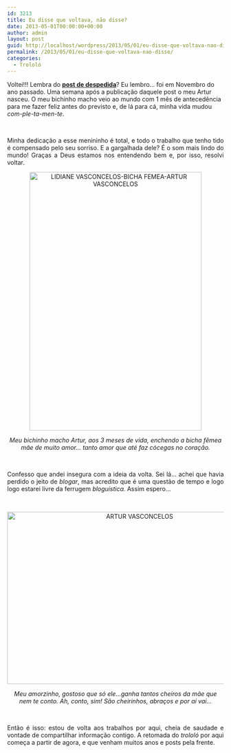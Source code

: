 ```yaml
---
id: 3213
title: Eu disse que voltava, não disse?
date: 2013-05-01T00:00:00+00:00
author: admin
layout: post
guid: http://localhost/wordpress/2013/05/01/eu-disse-que-voltava-nao-disse/
permalink: /2013/05/01/eu-disse-que-voltava-nao-disse/
categories:
  - Trololó
---
```

Voltei!!! Lembra do **[post de despedida](http://www.trololodemulher.com.br/2012/11/22/bicha-femea-despedida/)**? Eu lembro… foi em Novembro do ano passado. Uma semana após a publicação daquele post o meu Artur nasceu. O meu bichinho macho veio ao mundo com 1 mês de antecedência para me fazer feliz antes do previsto e, de lá para cá, minha vida mudou _com-ple-ta-men-te_.

&nbsp;

<p align="justify">
  Minha dedicação a esse menininho é total, e todo o trabalho que tenho tido é compensado pelo seu sorriso. E a gargalhada dele? É o som mais lindo do mundo! Graças a Deus estamos nos entendendo bem e, por isso, resolvi voltar.
</p>

<!--more-->

<p align="center">
  <a href="http://www.trololodemulher.com.br/blog/wp-content/uploads/2013/04/LIDIANE-VASCONCELOS-BICHA-FEMEA-ARTUR-VASCONCELOS.jpg"><img class="alignnone size-full wp-image-9379" alt="LIDIANE VASCONCELOS-BICHA FEMEA-ARTUR VASCONCELOS" src="http://www.trololodemulher.com.br/blog/wp-content/uploads/2013/04/LIDIANE-VASCONCELOS-BICHA-FEMEA-ARTUR-VASCONCELOS.jpg" width="400" height="600" /></a>
</p>

<p align="center">
  <em>Meu bichinho macho Artur, aos 3 meses de vida, enchendo a bicha fêmea mãe de muito amor… tanto amor que até faz cócegas no coração.</em>
</p>

&nbsp;

<p align="justify">
  Confesso que andei insegura com a ideia da volta. Sei lá… achei que havia perdido o jeito de <em>blogar</em>, mas acredito que é uma questão de tempo e logo logo estarei livre da ferrugem <em>bloguística.</em> Assim espero…
</p>

&nbsp;

<p align="center">
  <a href="http://www.trololodemulher.com.br/blog/wp-content/uploads/2013/04/ARTUR-VASCONCELOS.jpg"><img class="alignnone size-full wp-image-9372" alt="ARTUR VASCONCELOS" src="http://www.trololodemulher.com.br/blog/wp-content/uploads/2013/04/ARTUR-VASCONCELOS.jpg" width="600" height="400" /></a>
</p>

<p align="center">
  <em>Meu amorzinho, gostoso que só ele…ganha tantos cheiros da mãe que nem te conto. Ah, conto, sim! São cheirinhos, abraços e por aí vai…</em>
</p>

&nbsp;

<p align="justify">
  Então é isso: estou de volta aos trabalhos por aqui, cheia de saudade e vontade de compartilhar informação contigo. A retomada do<em> trololó</em> por aqui começa a partir de agora, e que venham muitos anos e posts pela frente.
</p>